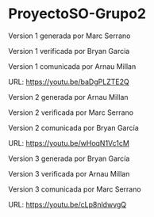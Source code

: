 # ProyectoSO-Grupo2
Version 1 generada por Marc Serrano  

Version 1 verificada por Bryan Garcia

Version 1 comunicada por Arnau Millan

URL: https://youtu.be/baDgPLZTE2Q



Version 2 generada por Arnau Millan  

Version 2 verificada por Marc Serrano

Version 2 comunicada por Bryan García

URL: https://youtu.be/wHoqN1Vc1cM


Version 3 generada por Bryan García

Version 3 verificada por Arnau Millan

Version 3 comunicada por Marc Serrano

URL: https://youtu.be/cLp8nldwvgQ
